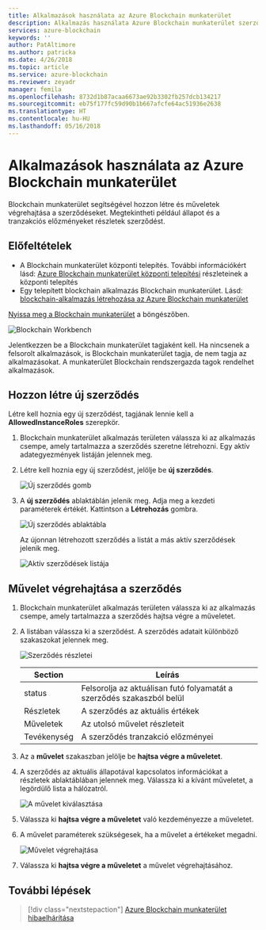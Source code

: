 ```yaml
---
title: Alkalmazások használata az Azure Blockchain munkaterület
description: Alkalmazás használata Azure Blockchain munkaterület szerződések.
services: azure-blockchain
keywords: ''
author: PatAltimore
ms.author: patricka
ms.date: 4/26/2018
ms.topic: article
ms.service: azure-blockchain
ms.reviewer: zeyadr
manager: femila
ms.openlocfilehash: 8732d1b87acaa6673ae92b3302fb257dcb134217
ms.sourcegitcommit: eb75f177fc59d90b1b667afcfe64ac51936e2638
ms.translationtype: HT
ms.contentlocale: hu-HU
ms.lasthandoff: 05/16/2018
---
```

# <a name="using-applications-in-azure-blockchain-workbench"></a>Alkalmazások használata az Azure Blockchain munkaterület

Blockchain munkaterület segítségével hozzon létre és műveletek végrehajtása a szerződéseket. Megtekintheti például állapot és a tranzakciós előzményeket részletek szerződést.

## <a name="prerequisites"></a>Előfeltételek

* A Blockchain munkaterület központi telepítés. További információkért lásd: [Azure Blockchain munkaterület központi telepítési](blockchain-workbench-deploy.md) részleteinek a központi telepítés
* Egy telepített blockchain alkalmazás Blockchain munkaterület. Lásd: [blockchain-alkalmazás létrehozása az Azure Blockchain munkaterület]()

[Nyissa meg a Blockchain munkaterület](blockchain-workbench-deploy.md#blockchain-workbench-web-url) a böngészőben.

![Blockchain Workbench](media/blockchain-workbench-use/workbench.png)

Jelentkezzen be a Blockchain munkaterület tagjaként kell. Ha nincsenek a felsorolt alkalmazások, is Blockchain munkaterület tagja, de nem tagja az alkalmazásokat. A munkaterület Blockchain rendszergazda tagok rendelhet alkalmazások.

## <a name="create-new-contract"></a>Hozzon létre új szerződés 

Létre kell hoznia egy új szerződést, tagjának lennie kell a **AllowedInstanceRoles** szerepkör. 

1. Blockchain munkaterület alkalmazás területen válassza ki az alkalmazás csempe, amely tartalmazza a szerződés szeretne létrehozni. Egy aktív adategyezmények listáján jelennek meg.

2. Létre kell hoznia egy új szerződést, jelölje be **új szerződés**.

    ![Új szerződés gomb](media/blockchain-workbench-use/contract-list.png)

3. A **új szerződés** ablaktáblán jelenik meg. Adja meg a kezdeti paraméterek értékét. Kattintson a **Létrehozás** gombra.

    ![Új szerződés ablaktábla](media/blockchain-workbench-use/new-contract.png)

    Az újonnan létrehozott szerződés a listát a más aktív szerződések jelenik meg.

    ![Aktív szerződések listája](media/blockchain-workbench-use/active-contracts.png)

## <a name="take-action-on-contract"></a>Művelet végrehajtása a szerződés

1. Blockchain munkaterület alkalmazás területen válassza ki az alkalmazás csempe, amely tartalmazza a szerződés hajtsa végre a műveletet.
2. A listában válassza ki a szerződést. A szerződés adatait különböző szakaszokat jelennek meg. 

    ![Szerződés részletei](media/blockchain-workbench-use/contract-details.png)

    | Section  | Leírás  |
    |---------|---------|
    | status | Felsorolja az aktuálisan futó folyamatát a szerződés szakaszból belül |
    | Részletek | A szerződés az aktuális értékek |
    | Műveletek | Az utolsó művelet részleteit |
    | Tevékenység | A szerződés tranzakció előzményei |
    
3. Az a **művelet** szakaszban jelölje be **hajtsa végre a műveletet**.

4. A szerződés az aktuális állapotával kapcsolatos információkat a részletek ablaktáblában jelennek meg. Válassza ki a kívánt műveletet, a legördülő lista a hálózatról. 

    ![A művelet kiválasztása](media/blockchain-workbench-use/choose-action.png)

5. Válassza ki **hajtsa végre a műveletet** való kezdeményezze a műveletet.
6. A művelet paraméterek szükségesek, ha a művelet a értékeket megadni.

    ![Művelet végrehajtása](media/blockchain-workbench-use/take-action.png)

7. Válassza ki **hajtsa végre a műveletet** a művelet végrehajtásához.

## <a name="next-steps"></a>További lépések

> [!div class="nextstepaction"]
> [Azure Blockchain munkaterület hibaelhárítása](blockchain-workbench-troubleshooting.md)
